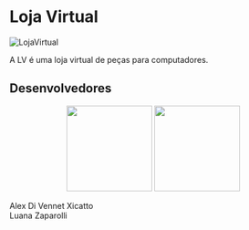 # Loja Virtual

![LojaVirtual](https://user-images.githubusercontent.com/39447415/82970620-0cb89680-9fa7-11ea-9c83-f208beeb746c.png)

A LV é uma loja virtual de peças para computadores.

## Desenvolvedores

<p align="center">
  <img width="150" src="https://user-images.githubusercontent.com/39447415/82970864-b9931380-9fa7-11ea-9179-ae8336434ada.jpg">
  <img src="https://user-images.githubusercontent.com/39447415/82971050-26a6a900-9fa8-11ea-84d5-bb9597172ea6.jpeg" width="150" height="150">
</p>

Alex Di Vennet Xicatto\
Luana Zaparolli
